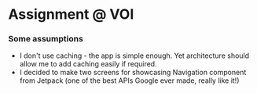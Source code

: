 # Assignment @ VOI

### Some assumptions

* I don't use caching - the app is simple enough. Yet architecture should allow me to add caching easily if required. 
* I decided to make two screens for showcasing Navigation component from Jetpack (one of the best APIs Google ever made, really like it!)
